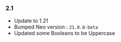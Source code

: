 ### 2.1

* Update to 1.21
* Bumped Neo version : `21.0.0-beta`
* Updated some Booleans to be Uppercase